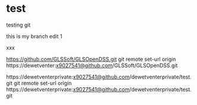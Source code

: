 # test
testing git

this is my branch edit 1

xxx

https://github.com/GLSSoft/GLSOpenDSS.git
git remote set-url origin https://dewetventer:x9027541@github.com/GLSSoft/GLSOpenDSS.git

https://dewetventerprivate:x9027541@github.com/dewetventerprivate/test.git
git remote set-url origin https://dewetventerprivate:x9027541@github.com/dewetventerprivate/test.git